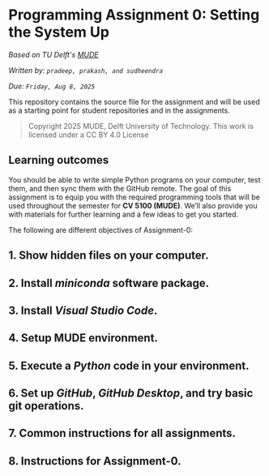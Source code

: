 # Programming Assignment 0: Setting the System Up

*Based on TU Delft's [MUDE](http://mude.citg.tudelft.nl/)*

*Written by: `pradeep, prakash, and sudheendra`*

*Due: `Friday, Aug 8, 2025`*

This repository contains the source file for the assignment and will be used as a starting point for student repositories and in the assignments.

> Copyright 2025 MUDE, Delft University of Technology. This work is licensed under a CC BY 4.0 License

## Learning outcomes 

You should be able to write simple Python programs on your computer, test them, and then sync them with the GitHub remote. The goal of this assignment is to equip you with the required programming tools that will be used throughout the semester for **CV 5100 (MUDE)**. We’ll also provide you with materials for further learning and a few ideas to get you started. 

The following are different objectives of Assignment-0:

## 1. Show hidden files on your computer.
## 2. Install _miniconda_ software package.
## 3. Install _Visual Studio Code_.
## 4. Setup MUDE environment.
## 5. Execute a _Python_ code in your environment.
## 6. Set up _GitHub_, _GitHub Desktop_, and try basic git operations.
## 7. Common instructions for all assignments.
## 8. Instructions for Assignment-0.


